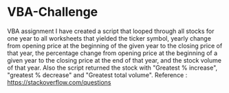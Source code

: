 # VBA-Challenge
VBA assignment
I have created a script that looped through all stocks for one year to all worksheets that yielded the ticker symbol, yearly change from opening price at the beginning of the given year to the closing price of that year, the percentage change from opening price at the beginning of a given year to the closing price at the end of that year, and the stock volume of that year.
Also the script returned the stock with "Greatest % increase", "greatest % decrease" and "Greatest total volume".
Reference : https://stackoverflow.com/questions
